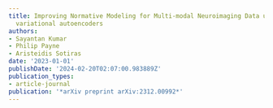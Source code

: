 ```yaml
---
title: Improving Normative Modeling for Multi-modal Neuroimaging Data using mixture-of-product-of-experts
  variational autoencoders
authors:
- Sayantan Kumar
- Philip Payne
- Aristeidis Sotiras
date: '2023-01-01'
publishDate: '2024-02-20T02:07:00.983889Z'
publication_types:
- article-journal
publication: '*arXiv preprint arXiv:2312.00992*'
---
```

